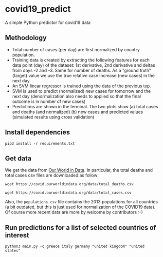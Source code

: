 # covid19_predict
A simple Python predictor for covid19 data

## Methodology
 * Total number of cases (per day) are first normalized by country population.
 * Training data is created by extracting the following features for each data point (day) of the dataset: 1st derivative, 2nd derivative and deltas from days -2 and -3. Same for number of deaths. As a "ground truth" (target) value we use the true relative case increase (new cases) in the next day.
 * An SVM linear regressor is trained using the data of the previous tep.
 * SVM is used to predict (normalized) new cases for tomorrow and the next day (denormalization also needs to applied so that the final outcome is in number of new cases)
 * Predictions are shown in the terminal. The two plots show (a) total cases and deaths (and normalized) (b) new cases and predicted values (simulated results using cross validation)

## Install dependencies
`pip3 install -r requirements.txt`

## Get data

We get the data from [Our World in Data](https://ourworldindata.org). In particular, the total deaths and total cases csv files are downloaded as follow:

`
wget https://covid.ourworldindata.org/data/total_deaths.csv
`

`
wget https://covid.ourworldindata.org/data/total_cases.csv
`

Also, the `populations.csv` file contains the 2013 populations for all countries (a bit outdated, but this is just used for normalization of the COVID19 data). Of course more recent data are more by welcome by contributors :-) 

## Run predictions for a list of selected countries of interest

`
python3 main.py -c greece italy germany "united kingdom" "united states"
`
